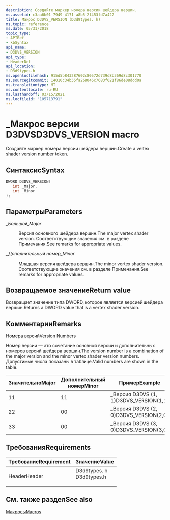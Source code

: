 ```yaml
---
description: Создайте маркер номера версии шейдера вершин.
ms.assetid: c3aa6b01-7949-4171-a8b5-2f453fd7a422
title: Макрос D3DVS_VERSION (D3d9types. h)
ms.topic: reference
ms.date: 05/31/2018
topic_type:
- APIRef
- kbSyntax
api_name:
- D3DVS_VERSION
api_type:
- HeaderDef
api_location:
- D3d9types.h
ms.openlocfilehash: 915d5b843287602c80572d739d8b369d8c301770
ms.sourcegitcommit: 14010c34b35fa268046c7683f021f86de08ddd0a
ms.translationtype: MT
ms.contentlocale: ru-RU
ms.lasthandoff: 03/15/2021
ms.locfileid: "105713791"
---
```

# <a name="d3dvs_version-macro"></a><span data-ttu-id="05b98-103">\_Макрос версии D3DVS</span><span class="sxs-lookup"><span data-stu-id="05b98-103">D3DVS\_VERSION macro</span></span>

<span data-ttu-id="05b98-104">Создайте маркер номера версии шейдера вершин.</span><span class="sxs-lookup"><span data-stu-id="05b98-104">Create a vertex shader version number token.</span></span>

## <a name="syntax"></a><span data-ttu-id="05b98-105">Синтаксис</span><span class="sxs-lookup"><span data-stu-id="05b98-105">Syntax</span></span>


```C++
DWORD D3DVS_VERSION(
   int _Major,
   int _Minor
);
```



## <a name="parameters"></a><span data-ttu-id="05b98-106">Параметры</span><span class="sxs-lookup"><span data-stu-id="05b98-106">Parameters</span></span>

<dl> <dt>

<span data-ttu-id="05b98-107">*\_Большой*</span><span class="sxs-lookup"><span data-stu-id="05b98-107">*\_Major*</span></span> 
</dt> <dd>

<span data-ttu-id="05b98-108">Версия основного шейдера вершин.</span><span class="sxs-lookup"><span data-stu-id="05b98-108">The major vertex shader version.</span></span> <span data-ttu-id="05b98-109">Соответствующие значения см. в разделе Примечания.</span><span class="sxs-lookup"><span data-stu-id="05b98-109">See remarks for appropriate values.</span></span>

</dd> <dt>

<span data-ttu-id="05b98-110">*\_Дополнительный номер*</span><span class="sxs-lookup"><span data-stu-id="05b98-110">*\_Minor*</span></span> 
</dt> <dd>

<span data-ttu-id="05b98-111">Младшая версия шейдера вершин.</span><span class="sxs-lookup"><span data-stu-id="05b98-111">The minor vertex shader version.</span></span> <span data-ttu-id="05b98-112">Соответствующие значения см. в разделе Примечания.</span><span class="sxs-lookup"><span data-stu-id="05b98-112">See remarks for appropriate values.</span></span>

</dd> </dl>

## <a name="return-value"></a><span data-ttu-id="05b98-113">Возвращаемое значение</span><span class="sxs-lookup"><span data-stu-id="05b98-113">Return value</span></span>

<span data-ttu-id="05b98-114">Возвращает значение типа DWORD, которое является версией шейдера вершин.</span><span class="sxs-lookup"><span data-stu-id="05b98-114">Returns a DWORD value that is a vertex shader version.</span></span>

## <a name="remarks"></a><span data-ttu-id="05b98-115">Комментарии</span><span class="sxs-lookup"><span data-stu-id="05b98-115">Remarks</span></span>

<span data-ttu-id="05b98-116">Номера версий</span><span class="sxs-lookup"><span data-stu-id="05b98-116">Version Numbers</span></span>

<span data-ttu-id="05b98-117">Номер версии — это сочетание основной версии и дополнительных номеров версий шейдера вершин.</span><span class="sxs-lookup"><span data-stu-id="05b98-117">The version number is a combination of the major version and the minor vertex shader version numbers.</span></span> <span data-ttu-id="05b98-118">Допустимые числа показаны в таблице.</span><span class="sxs-lookup"><span data-stu-id="05b98-118">Valid numbers are shown in the table.</span></span>



| <span data-ttu-id="05b98-119">Значительно</span><span class="sxs-lookup"><span data-stu-id="05b98-119">Major</span></span> | <span data-ttu-id="05b98-120">Дополнительный номер</span><span class="sxs-lookup"><span data-stu-id="05b98-120">Minor</span></span> | <span data-ttu-id="05b98-121">Пример</span><span class="sxs-lookup"><span data-stu-id="05b98-121">Example</span></span>             |
|-------|-------|---------------------|
| <span data-ttu-id="05b98-122">1</span><span class="sxs-lookup"><span data-stu-id="05b98-122">1</span></span>     | <span data-ttu-id="05b98-123">1</span><span class="sxs-lookup"><span data-stu-id="05b98-123">1</span></span>     | <span data-ttu-id="05b98-124">\_Версия D3DVS (1, 1)</span><span class="sxs-lookup"><span data-stu-id="05b98-124">D3DVS\_VERSION(1,1)</span></span> |
| <span data-ttu-id="05b98-125">2</span><span class="sxs-lookup"><span data-stu-id="05b98-125">2</span></span>     | <span data-ttu-id="05b98-126">0</span><span class="sxs-lookup"><span data-stu-id="05b98-126">0</span></span>     | <span data-ttu-id="05b98-127">\_Версия D3DVS (2, 0)</span><span class="sxs-lookup"><span data-stu-id="05b98-127">D3DVS\_VERSION(2,0)</span></span> |
| <span data-ttu-id="05b98-128">3</span><span class="sxs-lookup"><span data-stu-id="05b98-128">3</span></span>     | <span data-ttu-id="05b98-129">0</span><span class="sxs-lookup"><span data-stu-id="05b98-129">0</span></span>     | <span data-ttu-id="05b98-130">\_Версия D3DVS (3, 0)</span><span class="sxs-lookup"><span data-stu-id="05b98-130">D3DVS\_VERSION(3,0)</span></span> |



 

## <a name="requirements"></a><span data-ttu-id="05b98-131">Требования</span><span class="sxs-lookup"><span data-stu-id="05b98-131">Requirements</span></span>



| <span data-ttu-id="05b98-132">Требование</span><span class="sxs-lookup"><span data-stu-id="05b98-132">Requirement</span></span> | <span data-ttu-id="05b98-133">Значение</span><span class="sxs-lookup"><span data-stu-id="05b98-133">Value</span></span> |
|-------------------|----------------------------------------------------------------------------------------|
| <span data-ttu-id="05b98-134">Header</span><span class="sxs-lookup"><span data-stu-id="05b98-134">Header</span></span><br/> | <dl> <span data-ttu-id="05b98-135"><dt>D3d9types. h</dt></span><span class="sxs-lookup"><span data-stu-id="05b98-135"><dt>D3d9types.h</dt></span></span> </dl> |



## <a name="see-also"></a><span data-ttu-id="05b98-136">См. также раздел</span><span class="sxs-lookup"><span data-stu-id="05b98-136">See also</span></span>

<dl> <dt>

[<span data-ttu-id="05b98-137">Макросы</span><span class="sxs-lookup"><span data-stu-id="05b98-137">Macros</span></span>](dx9-graphics-reference-d3d-macros.md)
</dt> </dl>

 

 




